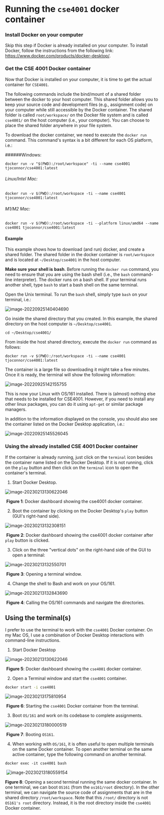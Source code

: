 # Running the `cse4001` docker container

### Install Docker on your computer

Skip this step if Docker is already installed on your computer. To install Docker, follow the instructions from the following link: https://www.docker.com/products/docker-desktop/. 

### Get the CSE 4001 Docker container

Now that Docker is installed on your computer, it is time to get the actual container for `CSE4001`.  

The following commands include the bind/mount of a shared folder between the docker to your host computer. This shared folder allows you to keep your source code and development files (e.g., assignment code) on your computer while still accessible by the Docker container.  The shared folder is called `root/workspace/` on the Docker file system and is called `cse4001/` on the host computer (i.e., your computer). You can choose to place the shared folder anywhere in your file system. 

To download the docker container, we need to execute the `docker run` command. This command's syntax is a bit different for each OS platform, i.e.: 

######Windows:

```shell
docker run -v "$(PWD):/root/workspace" -ti --name cse4001 tjoconnor/cse4001:latest
```

###### Linux/Intel Mac:

```shell
docker run -v $(PWD):/root/workspace -ti --name cse4001 tjoconnor/cse4001:latest
```

###### M1/M2 Mac:

```shell
docker run -v $(PWD):/root/workspace -ti --platform linux/amd64 --name cse4001 tjoconnor/cse4001:latest
```

#### Example

This example shows how to download (and run) docker, and create a shared folder. The shared folder in the docker container is `root/workspace` and is located at `~/Desktop/cse4001` in the host computer. 

**Make sure your shell is** **bash**. Before running the `docker run` command, you need to ensure that you are using the bash shell (i.e., the `bash` command-line interpreter). The docker runs on a bash shell. If your terminal runs another shell, type `bash` to start a bash shell on the same terminal. 

Open the Unix terminal. To run the `bash` shell, simply type `bash` on your terminal, i.e.: 

![image-20220925140404690](./image-20220925140404690.png)

Go inside the shared directory that you created. In this example, the shared directory on the host computer is `~/Desktop/cse4001`. 

```shell
cd ~/Desktop/cse4001/
```

From inside the host shared directory, execute the `docker run` command as follows:

```shell
docker run -v $(PWD):/root/workspace -ti --name cse4001 tjoconnor/cse4001:latest
```

The container is a large file so downloading it might take a few minutes. Once it is ready, the terminal will show the following information: 

![image-20220925142155755](./image-20220925142155755.png)

This is now your Linux with OS/161 installed. There is (almost) nothing else that needs to be installed for CSE4001. However, if you need to install any other linux packages, you can do it using `apt-get` or similar package managers. 

In addition to the information displayed on the console, you should also see the container listed on the Docker Desktop application, i.e.: 

![image-20220925145526045](./image-20220925145526045.png)

### Using the already installed CSE 4001 Docker container

If the container is already running, just click on the `terminal` icon besides the container name listed on the Docker Desktop. If it is not running, click on the `play` button and then click on the `terminal` icon to open the container's terminal. 



1. Start Docker Desktop.

![image-20230213130622046](image-20230213130622046.png)

​	**Figure 1**: Docker dashboard showing the cse4001 docker container. 



2. Boot the container by clicking on the Docker Desktop's `play` button (GUI's right-hand side).

![image-20230213132308151](image-20230213132308151.png)

​	**Figure 2**: Docker dashboard showing the cse4001 docker container after `play` button is clicked. 



3. Click on the three "vertical dots" on the right-hand side of the GUI to open a terminal: 

![image-20230213132550701](image-20230213132550701.png)

​	**Figure 3**: Opening a terminal window.

4. Change the shell to Bash and work on your OS/161.

![image-20230213132843690](image-20230213132843690.png)

​	**Figure 4**: Calling the OS/161 commands and navigate the directories. 



## Using the terminal(s)

I prefer to use the terminal to work with the `cse4001` Docker container. On my Mac OS, I use a combination of Docker Desktop interactions with command-line instructions. 

1. Start Docker Desktop 

![image-20230213130622046](image-20230213130622046.png)

​	**Figure 5**: Docker dashboard showing the `cse4001` docker container. 

2. Open a Terminal window and start the `cse4001` container.

```bash
docker start -i cse4001
```

![image-20230213175810954](image-20230213175810954.png)

​	**Figure 6**: Starting the `cse4001` Docker container from the terminal. 



3. Boot `OS/161` and work on its codebase to complete assignments. 

![image-20230213180000519](image-20230213180000519.png)

​	**Figure 7**: Booting `OS161`.



4. When working with `OS/161`, it is often useful to open multiple terminals on the same Docker container. To open another terminal on the same active container, type the following command on another terminal. 

 ```shell
 docker exec -it cse4001 bash
 ```

​    ![image-20230213180559154](image-20230213180559154.png)

**Figure 8**: Opening a second terminal running the same docker container. In one terminal, we can boot `OS161` (from the `os161/root` directory). In the other terminal, we can navigate the source code of assignments that are in the shared directory `/root/workspace`. Note that this `/root/` directory is not `OS161's root` directory. Instead, it is the root directory inside the `cse4001` Docker container. 

